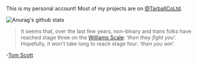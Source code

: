 This is my personal account! Most of my projects are on [@TarballCoLtd](https://github.com/TarballCoLtd).

![Anurag's github stats](https://github-readme-stats.vercel.app/api?username=tarbaii&show_icons=true&theme=transparent&count_private=true)

> It seems that, over the last few years, non-binary and trans folks have reached stage three on the [Williams Scale](https://www.youtube.com/watch?v=YkNY_Pkzd7g): 
> ‘*then they fight you*’. Hopefully, it won't take long to reach stage four: ‘*then you win*’.

\-[Tom Scott](https://www.tomscott.com/gender-neutral-pronouns/)
